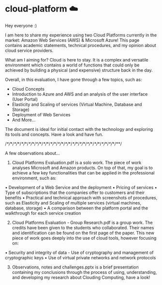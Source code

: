 # cloud-platform :cloud:

Hey everyone :)

I am here to share my experience using two Cloud Platforms currently in the market: Amazon Web Services (AWS) & Microsoft Azure!
This page contains academic statements, technical procedures, and my opinion about cloud service providers.

What am I aiming for?
Cloud is here to stay. It is a complex and versatile environment which contains a world of functions that could only be achieved by building a physical (and expensive) structure back in the day.

Overall, in this evaluation, I have gone  through a few topics, such as:
- Cloud Concepts
- Introduction to Azure and AWS and an analysis of the user interface (User Portal)
- Elasticity and Scaling of services (Virtual Machine, Database and Storage)
- Deployment of Web Services
- And More...

The document is ideal for initial contact with the technology and exploring its tools and concepts. Have a look and have fun.


/*\*/*\*/*\*/*\*/*\*/*\*/*\*/*\*/*\*/*\*/*\*/*\*/*\*/*\*/*\*/*\*/*\*/*\*/*\*/*\*/*\*/*\*/*\*/*\*/*\*/*\*/*\*/*\*/*\*/*\*/*\*/


A few observations about...

1. Cloud Platforms Evaluation.pdf is a solo work. The piece of work analyses Microsoft and Amazon products. On top of that, my goal is to achieve a few key functionalities that can be applied in the professional environment, such as:

• Development of a Web Service and the deployment 
• Pricing of services
• Type of subscriptions that the companies offer to customers and their benefits 
• Practical and technical approach with screenshots of procedures, such as Elasticity and Scaling of multiple services (virtual machines, database, storage)
• A comparison between the platform portal and the walkthrough for each service creation

2. Cloud Platforms Evaluation - Group Research.pdf is a group work. The credits have been given to the students who collaborated. Their names and identification can be found on the first page of the paper. 
This new piece of work goes deeply into the use of cloud tools, however focusing on:

• Security and integrity of data - Use of cryptography and management of cryptographic keys
• Use of virtual private networks and network protocols

3. Observations, notes and challenges.pptx is a brief presentation containing my conclusions through the process of using, understanding, and developing my research about Clouding Computing, have a look!
